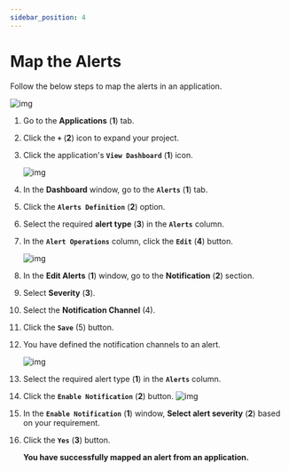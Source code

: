 ```yaml
---
sidebar_position: 4
---
```

# Map the Alerts

Follow the below steps to map the alerts in an application.

![img](/img/Notifications/Images/Image_6.png)

1. Go to the **Applications** (**1**) tab.

2. Click the **`+`** (**2**) icon to expand your project.

3. Click the application's **`View Dashboard`**  (**1**) icon.

   ![img](/img/Notifications/Images/Image_7.png)

4. In the **Dashboard** window, go to the **`Alerts`** (**1**) tab.

5. Click the **`Alerts Definition`** (**2**) option.

6. Select the required **alert type** (**3**) in the **`Alerts`** column.

7. In the **`Alert Operations`** column, click the **`Edit`** (**4**) button.

   ![img](/img/Notifications/Images/Image_8.png)

8. In the **Edit Alerts** (**1**) window, go to the **Notification** (**2**) section.

9. Select **Severity** (**3**).

10. Select the **Notification Channel** (4).

11. Click the **`Save`**  (5) button.

12. You have defined the notification channels to an alert.

    ![img](/img/Notifications/Images/Notification_7.png)

13. Select the required alert type (**1**) in the **`Alerts`** column.

14. Click the **`Enable Notification`** (**2**) button.
    ![img](/img/Notifications/Images/Image_5.png)

15. In the **`Enable Notification`** (**1**) window, **Select alert severity** (**2**) based on your requirement.

16. Click the **`Yes`** (**3**) button.

    **You have successfully mapped an alert from an application.**

    

